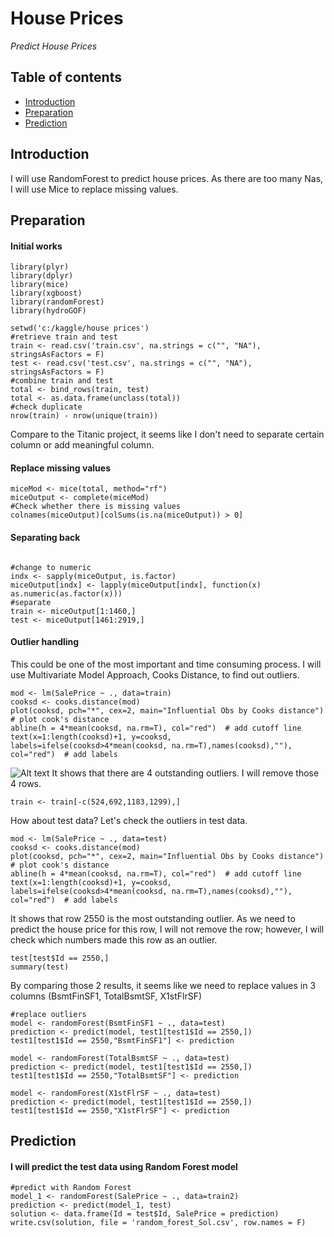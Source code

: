 # **House Prices**
*Predict House Prices*

## Table of contents

- [Introduction](#introduction)
- [Preparation](#preparation)
- [Prediction](#prediction)


## Introduction
I will use RandomForest to predict house prices. As there are too many Nas, I will use Mice to replace missing values.

## Preparation
#### Initial works
```
library(plyr)
library(dplyr)
library(mice)
library(xgboost)
library(randomForest)
library(hydroGOF)
```
```
setwd('c:/kaggle/house prices')
#retrieve train and test
train <- read.csv('train.csv', na.strings = c("", "NA"), stringsAsFactors = F)
test <- read.csv('test.csv', na.strings = c("", "NA"), stringsAsFactors = F)
#combine train and test
total <- bind_rows(train, test)
total <- as.data.frame(unclass(total))
#check duplicate
nrow(train) - nrow(unique(train))
```
Compare to the Titanic project, it seems like I don't need to separate certain column or add meaningful column.
#### Replace missing values
```
miceMod <- mice(total, method="rf")
miceOutput <- complete(miceMod)
#Check whether there is missing values
colnames(miceOutput)[colSums(is.na(miceOutput)) > 0]
```



#### Separating back
```

#change to numeric
indx <- sapply(miceOutput, is.factor)
miceOutput[indx] <- lapply(miceOutput[indx], function(x) as.numeric(as.factor(x)))
#separate
train <- miceOutput[1:1460,]
test <- miceOutput[1461:2919,]
```

#### Outlier handling
This could be one of the most important and time consuming process. I will use Multivariate Model Approach, Cooks Distance, to find out outliers.

```
mod <- lm(SalePrice ~ ., data=train)
cooksd <- cooks.distance(mod)
plot(cooksd, pch="*", cex=2, main="Influential Obs by Cooks distance")  # plot cook's distance
abline(h = 4*mean(cooksd, na.rm=T), col="red")  # add cutoff line
text(x=1:length(cooksd)+1, y=cooksd, labels=ifelse(cooksd>4*mean(cooksd, na.rm=T),names(cooksd),""), col="red")  # add labels
```
![Alt text](https://github.com/ur4me/House-prices/blob/master/Influentail%20Obs%20by%20Cooks%20distance(train).png)
It shows that there are 4 outstanding outliers.
I will remove those 4 rows.
```
train <- train[-c(524,692,1183,1299),]
```

How about test data? Let's check the outliers in test data.
```
mod <- lm(SalePrice ~ ., data=test)
cooksd <- cooks.distance(mod)
plot(cooksd, pch="*", cex=2, main="Influential Obs by Cooks distance")  # plot cook's distance
abline(h = 4*mean(cooksd, na.rm=T), col="red")  # add cutoff line
text(x=1:length(cooksd)+1, y=cooksd, labels=ifelse(cooksd>4*mean(cooksd, na.rm=T),names(cooksd),""), col="red")  # add labels
```

It shows that row 2550 is the most outstanding outlier. As we need to predict the house price for this row, I will not remove the row; however, I will check which numbers made this row as an outlier.

```
test[test$Id == 2550,]
summary(test)
```
By comparing those 2 results, it seems like we need to replace values in 3 columns (BsmtFinSF1, TotalBsmtSF, X1stFlrSF)
```
#replace outliers
model <- randomForest(BsmtFinSF1 ~ ., data=test)
prediction <- predict(model, test1[test1$Id == 2550,])
test1[test1$Id == 2550,"BsmtFinSF1"] <- prediction

model <- randomForest(TotalBsmtSF ~ ., data=test)
prediction <- predict(model, test1[test1$Id == 2550,])
test1[test1$Id == 2550,"TotalBsmtSF"] <- prediction

model <- randomForest(X1stFlrSF ~ ., data=test)
prediction <- predict(model, test1[test1$Id == 2550,])
test1[test1$Id == 2550,"X1stFlrSF"] <- prediction
```
## Prediction

#### I will predict the test data using Random Forest model
```
#predict with Random Forest
model_1 <- randomForest(SalePrice ~ ., data=train2)
prediction <- predict(model_1, test)
solution <- data.frame(Id = test$Id, SalePrice = prediction)
write.csv(solution, file = 'random_forest_Sol.csv', row.names = F)
```


